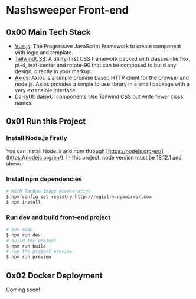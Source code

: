 # Nashsweeper Front-end
## 0x00 Main Tech Stack
* [Vue.js](https://cn.vuejs.org/): The Progressive
JavaScript Framework to create component with logic and template.
* [TailwindCSS](https://tailwindcss.com/): A utility-first CSS framework packed with classes like flex, pt-4, text-center and rotate-90 that can be composed to build any design, directly in your markup.
* [Axios](https://axios-http.com/): Axios is a simple promise based HTTP client for the browser and node.js. Axios provides a simple to use library in a small package with a very extensible interface.
* [DaisyUI](https://daisyui.com/): daisyUI components Use Tailwind CSS but write fewer class names.
## 0x01 Run this Project
### Install Node.js firstly
You can install Node.js and npm through [https://nodejs.org/en/](https://nodejs.org/en/). In this project, node version must be 18.12.1 and above.
### Install npm dependencies
```bash
# With Taobao Image Acceleration
$ npm config set registry http://registry.npmmirror.com
$ npm install
```
### Run dev and build front-end project
```bash
# dev mode
$ npm run dev
# build the project
$ npm run build
# run the project preview
$ npm run preview
```
## 0x02 Docker Deployment
Coming soon!